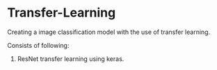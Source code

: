 # Transfer-Learning
Creating a image classification model with the use of transfer learning.

Consists of following:
1. ResNet transfer learning using keras.
